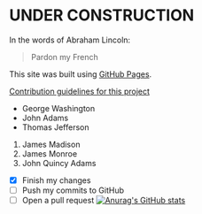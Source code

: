 # UNDER CONSTRUCTION
In the words of Abraham Lincoln:
> Pardon my French

This site was built using [GitHub Pages](https://pages.github.com/).

[Contribution guidelines for this project](docs/CONTRIBUTING.md)

- George Washington
- John Adams
- Thomas Jefferson

1. James Madison
2. James Monroe
3. John Quincy Adams

- [x] Finish my changes
- [ ] Push my commits to GitHub
- [ ] Open a pull request
[![Anurag's GitHub stats](https://github-readme-stats.vercel.app/api?username=psakurai&count_private=true)](https://github.com/anuraghazra/github-readme-stats)
